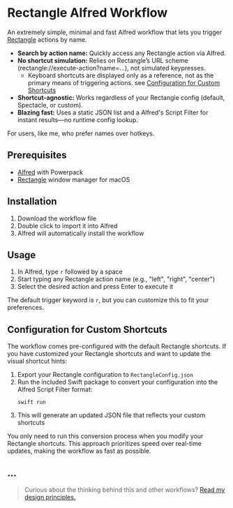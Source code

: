 # Rectangle Alfred Workflow

An extremely simple, minimal and fast Alfred workflow that lets you trigger [Rectangle](https://rectangleapp.com/) actions by name.

* **Search by action name:** Quickly access any Rectangle action via Alfred.
* **No shortcut simulation:** Relies on Rectangle’s URL scheme (rectangle://execute-action?name=...), not simulated keypresses.
  * Keyboard shortcuts are displayed only as a reference, not as the primary means of triggering actions. see [Configuration for Custom Shortcuts](#configuration-for-custom-shortcuts)
* **Shortcut-agnostic:** Works regardless of your Rectangle config (default, Spectacle, or custom).
* **Blazing fast:** Uses a static JSON list and a Alfred's Script Filter for instant results—no runtime config lookup.

For users, like me, who prefer names over hotkeys.

## Prerequisites

- [Alfred](https://www.alfredapp.com/) with Powerpack
- [Rectangle](https://rectangleapp.com/) window manager for macOS

## Installation

1. Download the workflow file
2. Double click to import it into Alfred
3. Alfred will automatically install the workflow

## Usage

1. In Alfred, type `r` followed by a space
2. Start typing any Rectangle action name (e.g., "left", "right", "center")
3. Select the desired action and press Enter to execute it

The default trigger keyword is `r`, but you can customize this to fit your preferences.


## Configuration for Custom Shortcuts

The workflow comes pre-configured with the default Rectangle shortcuts. If you have customized your Rectangle shortcuts and want to update the visual shortcut hints:

1. Export your Rectangle configuration to `RectangleConfig.json`
2. Run the included Swift package to convert your configuration into the Alfred Script Filter format:
   ```
   swift run
   ```
3. This will generate an updated JSON file that reflects your custom shortcuts

You only need to run this conversion process when you modify your Rectangle shortcuts. This approach prioritizes speed over real-time updates, making the workflow as fast as possible.

## ...
> Curious about the thinking behind this and other workflows? [Read my design principles.](https://github.com/ascandroli/alfred-workflows)
